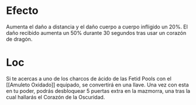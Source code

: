 # Efecto
  
Aumenta el daño a distancia y el daño cuerpo a cuerpo infligido un 20%. El daño recibido aumenta un 50% durante 30 segundos tras usar un corazón de dragón.
# Loc
Si te acercas a uno de los charcos de ácido de las Fetid Pools con el [[Amuleto Oxidado]] equipado, se convertirá en una llave. Una vez con esta en tu poder, podrás desbloquear 5 puertas extra en la mazmorra, una tras la cual hallarás el Corazón de la Oscuridad.